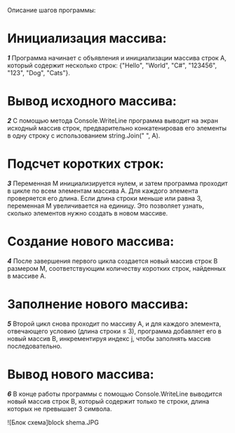 Описание шагов программы:

# Инициализация массива:
   ***1*** Программа начинает с объявления и инициализации массива строк A, который содержит несколько строк: {"Hello", "World", "C#", "123456", "123", "Dog", "Cats"}.

# Вывод исходного массива:
   ***2*** С помощью метода Console.WriteLine программа выводит на экран исходный массив строк, предварительно конкатенировав его элементы в одну строку с использованием string.Join(" ", A).

# Подсчет коротких строк:
   ***3*** Переменная M инициализируется нулем, и затем программа проходит в цикле по всем элементам массива A. Для каждого элемента проверяется его длина. Если длина строки меньше или равна 3, переменная M увеличивается на единицу. Это позволяет узнать, сколько элементов нужно создать в новом массиве.

# Создание нового массива:
   ***4*** После завершения первого цикла создается новый массив строк B размером M, соответствующим количеству коротких строк, найденных в массиве A.

# Заполнение нового массива:
   ***5*** Второй цикл снова проходит по массиву A, и для каждого элемента, отвечающего условию (длина строки ≤ 3), программа добавляет его в новый массив B, инкрементируя индекс j, чтобы заполнять массив последовательно.

# Вывод нового массива:
   ***6*** В конце работы программы с помощью Console.WriteLine выводится новый массив строк B, который содержит только те строки, длина которых не превышает 3 символа.

   ![Блок схема]block shema.JPG

   


